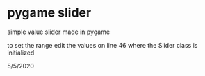 # pygame slider

simple value slider made in pygame

to set the range edit the values on line 46 where the Slider class is initialized

5/5/2020
